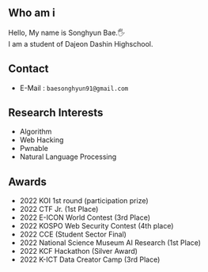 ## Who am i
Hello, My name is Songhyun Bae.🖐️ <br>
I am a student of Dajeon Dashin Highschool.

## Contact
- E-Mail : `baesonghyun91@gmail.com`

## Research Interests
- Algorithm
- Web Hacking
- Pwnable
- Natural Language Processing

## Awards
- 2022 KOI 1st round (participation prize)
- 2022 CTF Jr. (1st Place)
- 2022 E-ICON World Contest (3rd Place)
- 2022 KOSPO Web Security Contest (4th place)
- 2022 CCE (Student Sector Final)
- 2022 National Science Museum AI Research (1st Place)
- 2022 KCF Hackathon (Silver Award)
- 2022 K-ICT Data Creator Camp (3rd Place)
